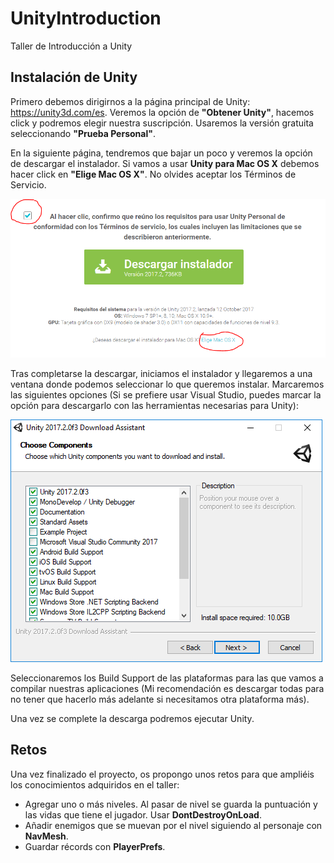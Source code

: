 # UnityIntroduction
Taller de Introducción a Unity

## Instalación de Unity
Primero debemos dirigirnos a la página principal de Unity: https://unity3d.com/es. Veremos la opción de <b>"Obtener Unity"</b>, 
hacemos click y podremos elegir nuestra suscripción. Usaremos la versión gratuita seleccionando <b>"Prueba Personal"</b>.

En la siguiente página, tendremos que bajar un poco y veremos la opción de descargar el instalador. Si vamos a usar <b>Unity para Mac OS
X</b> debemos hacer click en <b>"Elige Mac OS X"</b>. No olvides aceptar los Términos de Servicio.

![Installer downloader](Images/Download_Installer.PNG "Installer downloader")

Tras completarse la descargar, iniciamos el instalador y llegaremos a una ventana donde podemos seleccionar lo que queremos instalar.
Marcaremos las siguientes opciones (Si se prefiere usar Visual Studio, puedes marcar la opción para descargarlo con las herramientas
necesarias para Unity):

![Download Assistant](Images/Download_Assistant.png "Download Assistant")

Seleccionaremos los Build Support de las plataformas para las que vamos a compilar nuestras aplicaciones (Mi recomendación es descargar
todas para no tener que hacerlo más adelante si necesitamos otra plataforma más).

Una vez se complete la descarga podremos ejecutar Unity.

## Retos
Una vez finalizado el proyecto, os propongo unos retos para que ampliéis los conocimientos adquiridos en el taller:
- Agregar uno o más niveles. Al pasar de nivel se guarda la puntuación y las vidas que tiene el jugador. Usar <b>DontDestroyOnLoad</b>.
- Añadir enemigos que se muevan por el nivel siguiendo al personaje con <b>NavMesh</b>.
- Guardar récords con <b>PlayerPrefs</b>.
